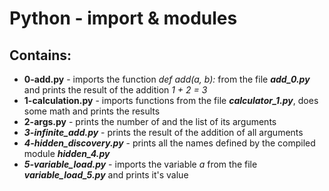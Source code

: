 # Python - import & modules
## Contains:
- **0-add.py** - imports the function *def add(a, b):* from the file ***add_0.py*** and prints the result of the addition *1 + 2 = 3*
- **1-calculation.py** - imports functions from the file ***calculator_1.py***, does some math and prints the results
- **2-args.py** - prints the number of and the list of its arguments
- ***3-infinite_add.py*** - prints the result of the addition of all arguments
- ***4-hidden_discovery.py*** - prints all the names defined by the compiled module ***hidden_4.py***
- ***5-variable_load.py*** - imports the variable *a* from the file ***variable_load_5.py*** and prints it's value
